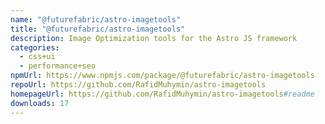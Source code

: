 ```yaml
---
name: "@futurefabric/astro-imagetools"
title: "@futurefabric/astro-imagetools"
description: Image Optimization tools for the Astro JS framework
categories:
  - css+ui
  - performance+seo
npmUrl: https://www.npmjs.com/package/@futurefabric/astro-imagetools
repoUrl: https://github.com/RafidMuhymin/astro-imagetools
homepageUrl: https://github.com/RafidMuhymin/astro-imagetools#readme
downloads: 17
---
```

